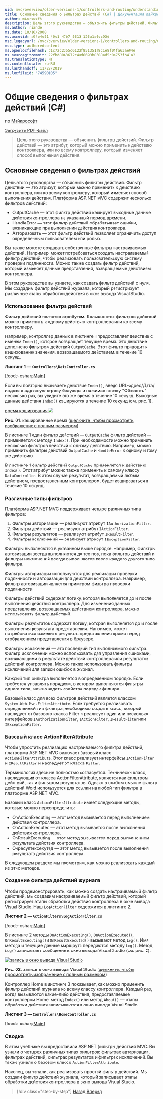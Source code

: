 ```yaml
---
uid: mvc/overview/older-versions-1/controllers-and-routing/understanding-action-filters-cs
title: Основные сведения о фильтрах действий (C#) | Документация Майкрософт
author: microsoft
description: Цель этого руководства — объяснить фильтры действий. Фильтр действий — это атрибут, который можно применить к действию контроллера, или ко всему контроллеру...
ms.author: riande
ms.date: 10/16/2008
ms.assetid: a94e4e81-40c1-47b7-8613-126a1a6cc93d
msc.legacyurl: /mvc/overview/older-versions-1/controllers-and-routing/understanding-action-filters-cs
msc.type: authoredcontent
ms.openlocfilehash: d1c72c2355c6122f851351a8c1e8f04fa63ae04e
ms.sourcegitcommit: 22fbd8863672c4ad6693b8388ad5c8e753fb41a2
ms.translationtype: MT
ms.contentlocale: ru-RU
ms.lasthandoff: 11/28/2019
ms.locfileid: "74590105"
---
```

# <a name="understanding-action-filters-c"></a>Общие сведения о фильтрах действий (C#)

по [Майкрософт](https://github.com/microsoft)

[Загрузить PDF-файл](https://download.microsoft.com/download/e/f/3/ef3f2ff6-7424-48f7-bdaa-180ef64c3490/ASPNET_MVC_Tutorial_14_CS.pdf)

> Цель этого руководства — объяснить фильтры действий. Фильтр действий — это атрибут, который можно применить к действию контроллера, или ко всему контроллеру, который изменяет способ выполнения действия.

## <a name="understanding-action-filters"></a>Основные сведения о фильтрах действий

Цель этого руководства — объяснить фильтры действий. Фильтр действий — это атрибут, который можно применить к действию контроллера, или ко всему контроллеру, который изменяет способ выполнения действия. Платформа ASP.NET MVC содержит несколько фильтров действий:

- OutputCache — этот фильтр действий кэширует выходные данные действия контроллера на указанный период времени.
- HandleError — этот фильтр действий обрабатывает ошибки, возникающие при выполнении действия контроллера.
- Авторизовать — этот фильтр действий позволяет ограничить доступ определенным пользователем или ролью.

Вы также можете создавать собственные фильтры настраиваемых действий. Например, может потребоваться создать настраиваемый фильтр действий, чтобы реализовать пользовательскую систему проверки подлинности. Можно также создать фильтр действий, который изменяет данные представления, возвращаемые действием контроллера.

В этом руководстве вы узнаете, как создать фильтр действий с нуля. Мы создадим фильтр действий журнала, который регистрирует различные этапы обработки действия в окне вывода Visual Studio.

### <a name="using-an-action-filter"></a>Использование фильтра действий

Фильтр действий является атрибутом. Большинство фильтров действий можно применить к одному действию контроллера или ко всему контроллеру.

Например, контроллер данных в листинге 1 предоставляет действие с именем `Index()`, которое возвращает текущее время. Это действие дополнено фильтром действий `OutputCache`. Этот фильтр приводит к кэшированию значения, возвращаемого действием, в течение 10 секунд.

**Листинг 1 — `Controllers\DataController.cs`**

[!code-csharp[Main](understanding-action-filters-cs/samples/sample1.cs)]

Если вы повторно вызываете действие `Index()`, введя URL-адрес/Дата/индекс в адресную строку браузера и нажимая кнопку "Обновить" несколько раз, вы увидите это же время в течение 10 секунд. Выходные данные действия `Index()` кэшируются в течение 10 секунд (см. рис. 1).

[время кэширования ![](understanding-action-filters-cs/_static/image2.png)](understanding-action-filters-cs/_static/image1.png)

**Рис. 01**. кэшированное время ([щелкните, чтобы просмотреть изображение с полным размером](understanding-action-filters-cs/_static/image3.png))

В листинге 1 один фильтр действий — `OutputCache` фильтр действий — применяется к методу `Index()`. При необходимости можно применить несколько фильтров действий к одному действию. Например, можно применить фильтры действий `OutputCache` и `HandleError` к одному и тому же действию.

В листинге 1 фильтр действий `OutputCache` применяется к действию `Index()`. Этот атрибут можно также применить к самому классу `DataController`. В этом случае результат, возвращаемый любым действием, предоставленным контроллером, будет кэшироваться в течение 10 секунд.

### <a name="the-different-types-of-filters"></a>Различные типы фильтров

Платформа ASP.NET MVC поддерживает четыре различных типа фильтров:

1. Фильтры авторизации — реализуют атрибут `IAuthorizationFilter`.
2. Фильтры действий — реализуют атрибут `IActionFilter`.
3. Фильтры результатов — реализуют атрибут `IResultFilter`.
4. Фильтры исключений — реализует атрибут `IExceptionFilter`.

Фильтры выполняются в указанном выше порядке. Например, фильтры авторизации всегда выполняются до тех пор, пока фильтры действий и фильтры исключений всегда выполняются после каждого другого типа фильтра.

Фильтры авторизации используются для реализации проверки подлинности и авторизации для действий контроллера. Например, фильтр авторизации является примером фильтра проверки подлинности.

Фильтры действий содержат логику, которая выполняется до и после выполнения действия контроллера. Для изменения данных представления, возвращаемых действием контроллера, можно использовать фильтр действий.

Фильтры результатов содержат логику, которая выполняется до и после выполнения результата представления. Например, может потребоваться изменить результат представления прямо перед отображением представления в браузере.

Фильтры исключений — это последний тип выполняемого фильтра. Фильтр исключений можно использовать для управления ошибками, возникающими в результате действий контроллера или результатов действий контроллера. Можно также использовать фильтры исключений для записи ошибок в журнал.

Каждый тип фильтра выполняется в определенном порядке. Если требуется управлять порядком, в котором выполняются фильтры одного типа, можно задать свойство порядок фильтра.

Базовый класс для всех фильтров действий является классом `System.Web.Mvc.FilterAttribute`. Если требуется реализовать определенный тип фильтра, необходимо создать класс, который наследует от базового класса Filter и реализует один или несколько интерфейсов `IAuthorizationFilter`, `IActionFilter`, `IResultFilter`или `IExceptionFilter`.

### <a name="the-base-actionfilterattribute-class"></a>Базовый класс ActionFilterAttribute

Чтобы упростить реализацию настраиваемого фильтра действий, платформа ASP.NET MVC включает базовый класс `ActionFilterAttribute`. Этот класс реализует интерфейсы `IActionFilter` и `IResultFilter` и наследует от класса `Filter`.

Терминология здесь не полностью согласуется. Технически класс, наследующий от класса ActionFilterAttribute, является как фильтром действий, так и фильтром результатов. Однако в слабом смысле фильтр действий Word используется для ссылки на любой тип фильтра в платформе ASP.NET MVC.

Базовый класс `ActionFilterAttribute` имеет следующие методы, которые можно переопределить:

- OnActionExecuting — этот метод вызывается перед выполнением действия контроллера.
- OnActionExecuted — этот метод вызывается после выполнения действия контроллера.
- OnResultExecuting — этот метод вызывается перед выполнением результата действия контроллера.
- Онресултексекутед — этот метод вызывается после выполнения результата действия контроллера.

В следующем разделе мы посмотрим, как можно реализовать каждый из этих методов.

### <a name="creating-a-log-action-filter"></a>Создание фильтра действий журнала

Чтобы продемонстрировать, как можно создать настраиваемый фильтр действий, мы создадим настраиваемый фильтр действий, который регистрирует этапы обработки действия контроллера в окне вывода Visual Studio. Наш `LogActionFilter` содержится в листинге 2.

**Листинг 2 — `ActionFilters\LogActionFilter.cs`**

[!code-csharp[Main](understanding-action-filters-cs/samples/sample2.cs)]

В листинге 2 методы `OnActionExecuting()`, `OnActionExecuted()`, `OnResultExecuting()`и `OnResultExecuted()` вызывают метод `Log()`. Имя метода и текущие данные маршрута передаются методу `Log()`. Метод `Log()` записывает сообщение в окно вывода Visual Studio (см. рис. 2).

[![запись в окно вывода Visual Studio](understanding-action-filters-cs/_static/image5.png)](understanding-action-filters-cs/_static/image4.png)

**Рис. 02**. запись в окно вывода Visual Studio ([щелкните, чтобы просмотреть изображение с полным размером](understanding-action-filters-cs/_static/image6.png))

Контроллер Home в листинге 3 показывает, как можно применить фильтр действий журнала ко всему классу контроллера. Каждый раз, когда вызываются какие-либо действия, предоставляемые контроллером Home: метод `Index()` или метод `About()` — этапы обработки действия записываются в окно вывода Visual Studio.

**Листинг 3 — `Controllers\HomeController.cs`**

[!code-csharp[Main](understanding-action-filters-cs/samples/sample3.cs)]

### <a name="summary"></a>Сводка

В этом учебнике вы предоставили ASP.NET фильтры действий MVC. Вы узнали о четырех различных типах фильтров: фильтрах авторизации, фильтрах действий, фильтрах результатов и фильтрах исключений. Вы также узнали о базовом классе `ActionFilterAttribute`.

Наконец, вы узнали, как реализовать простой фильтр действий. Мы создали фильтр действий журнала, который записывает этапы обработки действия контроллера в окно вывода Visual Studio.

> [!div class="step-by-step"]
> [Назад](asp-net-mvc-routing-overview-cs.md)
> [Вперед](improving-performance-with-output-caching-cs.md)
